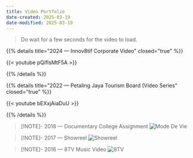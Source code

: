 ```yaml
---
title: Video Portfolio
date-created: 2025-03-19
date-modified: 2025-03-19
---
```


> Do wait for a few seconds for the video to load.

<!-- [!NOTE]- 2024 — Innov8tif AntiDeepfake/Injection Video -->
<!-- ![[media/20241211--Anti-Deepfake-Anti-Injection.mp4]] -->

{{% details title="2024 — Innov8tif Corporate Video" closed="true" %}}

{{< youtube pQiflsMtF5A >}}

{{% /details %}}

{{% details title="2022 — Petaling Jaya Tourism Board (Video Series" closed="true" %}}

{{< youtube bEXxjAiaDuU >}}

{{% /details %}}

> [!NOTE]- 2018 — Documentary College Assignment
> ![Mode De Vie](https://www.youtube.com/watch?v=saIKxpN2i3M)

> [!NOTE]- 2017 — Showreel
> ![Showreel](https://www.youtube.com/watch?v=SIdXadH0x0Q)

> [!NOTE]- 2016 — 8TV Music Video
> ![8TV](https://www.youtube.com/watch?v=SovoEFOaRsY)
